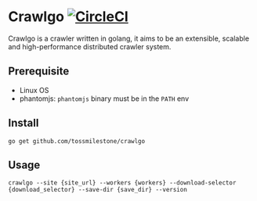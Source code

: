 # Crawlgo [![CircleCI](https://circleci.com/gh/tossmilestone/crawlgo.svg?style=shield)](https://circleci.com/gh/tossmilestone/crawlgo)

Crawlgo is a crawler written in golang, it aims to be an extensible, scalable and high-performance distributed crawler system.


## Prerequisite

* Linux OS
* phantomjs: `phantomjs` binary must be in the `PATH` env

## Install

```
go get github.com/tossmilestone/crawlgo
```

## Usage

```
crawlgo --site {site_url} --workers {workers} --download-selector {download_selector} --save-dir {save_dir} --version
```


